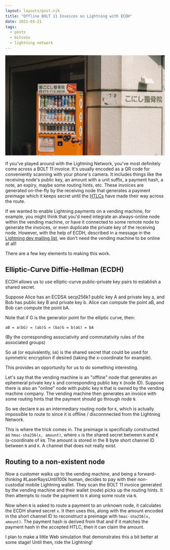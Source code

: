```yaml
---
layout: layouts/post.njk
title: "Offline BOLT 11 Invoices on Lightning with ECDH"
date: 2021-03-21
tags: 
  - posts
  - bitcoin
  - lightning network
---
```


<img src="/assets/images/vending-machine.jpg" alt="Vending machine" class="post-image" />

If you've played around with the Lightning Network, you've most definitely come across a BOLT 11 invoice. It's usually encoded as a QR code for conveniently scanning with your phone's camera. It includes things like the receiving node's public key, an amount with a unit suffix, a payment hash, a note, an expiry, maybe some routing hints, etc. These invoices are generated on-the-fly by the receiving node that generates a payment preimage which it keeps secret until the [HTLCs](https://rusty.ozlabs.org/?p=462) have made their way across the route.

If we wanted to enable Lightning payments on a vending machine, for example, you might think that you'd need integrate an always-online node within the vending machine, or have it connected to some remote node to generate the invoices, or even duplicate the private key of the receiving node. However, with the help of ECDH, described in a message in the [Lightning dev mailing list](https://lists.linuxfoundation.org/pipermail/lightning-dev/2019-June/002009.html), we don't need the vending machine to be online at all!

There are a few key elements to making this work.

## Elliptic-Curve Diffie-Hellman (ECDH)

ECDH allows us to use elliptic-curve public–private key pairs to establish a shared secret.

Suppose Alice has an ECDSA secp256k1 public key A and private key a, and Bob has public key B and private key b. Alice can compute the point aB, and Bob can compute the point bA.

Note that if G is the generator point for the elliptic curve, then:

```
aB = a(bG) = (ab)G = (ba)G = b(aG) = bA
```

(By the corresponding associativity and commutativity rules of the associated groups)

So `aB` (or equivalently, `bA`) is the shared secret that could be used for symmetric encryption if desired (taking the x-coordinate for example).

This provides an opportunity for us to do something interesting.

Let's say that the vending machine is an "offline" node that generates an ephemeral private key `k` and corresponding public key `K` (node ID). Suppose there is also an "online" node with public key `N` that is owned by the vending machine company. The vending machine then generates an invoice with some routing hints that the payment should go through node `N`.

So we declare `N` as an intermediary routing node for `K`, which is actually impossible to route to since it is offline / disconnnected from the Lightning Network.

This is where the trick comes in. The preimage is specifically constructed as `hmac-sha256(x, amount)`, where `x` is the shared secret between `N` and `K` (x-coordinate of `kN`. The amount is stored in the 8 byte short channel ID between `N` and `K`. A channel that does not really exist.

## Routing to a non-existent node

Now a customer walks up to the vending machine, and being a forward-thinking #LaserRaysUntil100k human, decides to pay with their non-custodial mobile Lightning wallet. They scan the BOLT 11 invoice generated by the vending machine and their wallet (node) picks up the routing hints. It then attempts to route the payment to `K` along some route via `N`.

Now when `N` is asked to route a payment to an unknown node, it calculates the ECDH shared secret `x`. It then uses this, along with the amount encoded in the short channel ID to reconstruct a preimage with `hmac-sha256(x, amount)`. The payment hash is derived from that and if it matches the payment hash in the accepted HTLC, then it can claim the amount.


I plan to make a little Web simulation that demonstrates this a bit better at some stage! Until then, ride the Lightning!

